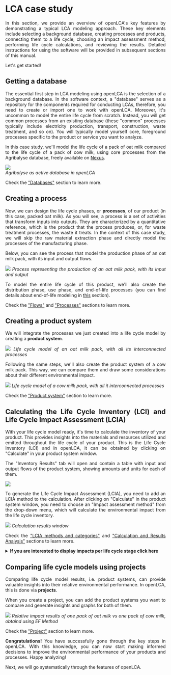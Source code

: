 # LCA case study

<div style='text-align: justify;'>

In this section, we provide an overview of openLCA's key features by demonstrating a typical LCA modeling approach. These key elements include selecting a background database, creating processes and products, connecting them to a life cycle, choosing an impact assessment method, performing life cycle calculations, and reviewing the results. Detailed instructions for using the software will be provided in subsequent sections of this manual.

Let's get started!

## Getting a database

The essential first step in LCA modeling using openLCA is the selection of a background database. In the software context, a "database" serves as a repository for the components required for conducting LCAs, therefore, you need to create or import one to work with openLCA. Moreover, it's uncommon to model the entire life cycle from scratch. Instead, you will get common processes from an existing database (these "common" processes typically include electricity production, transport, construction, waste treatment, and so on). You will typically model yourself core, foreground processes specific to the product or service you want to analyze. 

In this case study, we'll model the life cycle of a pack of oat milk compared to the life cycle of a pack of cow milk, using core processes from the Agribalyse database, freely available on [Nexus](https://nexus.openlca.org/).

![](../media/database_navigation_cg.png)
<br>_Agribalyse as active database in openLCA_

Check the ["Databases"](../databases/index.html) section to learn more.

## Creating a process

Now, we can design the life cycle phases, or **processes**, of our product (in this case, packed oat milk). As you will see, a process is a set of activities that transform inputs into outputs. They are characterized by a quantitative reference, which is the product that the process produces, or, for waste treatment processes, the waste it treats. In the context of this case study, we will skip the raw material extraction phase and directly model the processes of the manufacturing phase. 

Below, you can see the process that model the production phase of an oat milk pack, with its input and output flows. 

![](../media/step3.png)
_Process representing the production of an oat milk pack, with its input and output_

To model the entire life cycle of this product, we'll also create the distribution phase, use phase, and end-of-life processes (you can find details about end-of-life modeling in [this](../waste_modelling.md) section).

Check the ["Flows"](../flows/index.html) and ["Processes"](../processes/index.html) sections to learn more.

## Creating a product system

We will integrate the processes we just created into a life cycle model by creating a **product system**.

![](../media/step12.png)
_Life cycle model of an oat milk pack, with all its interconnected processes_

Following the same steps, we'll also create the product system of a cow milk pack. This way, we can compare them and draw some considerations about their different environmental impact.

![](../media/cowmilk_modelgraph.png)
_Life cycle model of a cow milk pack, with all it interconnected processes_

Check the ["Product system"](../prod_sys/index.html) section to learn more.

## Calculating the Life Cycle Inventory (LCI) and Life Cycle Impact Assessment (LCIA) 

With your life cycle model ready, it's time to calculate the inventory of your product. This provides insights into the materials and resources utilized and emitted throughout the life cycle of your product. This is the Life Cycle Inventory (LCI) and in openLCA, it can be obtained by clicking on "Calculate" in your product system window.

The "Inventory Results" tab will open and contain a table with input and output flows of the product system, showing amounts and units for each of them.

![](../media/inventory_result.png)

To generate the Life Cycle Impact Assessment (LCIA), you need to add an LCIA method to the calculation. After clicking on "Calculate" in the product system window, you need to choose an "Impact assessment method" from the drop-down menu, which will calculate the environmental impact from the life cycle inventory.

![](../media/step17.png)
_Calculation results window_

Check the ["LCIA methods and categories"](../lcia_methods/index.html) and ["Calculation and Results Analysis"](../res_analysis/index.html) sections to learn more.

<details>
<summary><b>If you are interested to display impacts per life cycle stage click here</b></summary>

For a detailed analysis of the impacts of the individual life cycle stages in openLCA, you have to slightly modify the modelling approach which will lead to the following model graph:

![](../media/lifecycleoatmodel.png)

This will allow you to assess the impacts per life cycle stage as displayed here:

![](../media/lifecycleoatGWP.png) ![](../media/lifecycleoatcontribution.png)

In a similar fashion in the contribution tree:







</details>

## Comparing life cycle models using projects

Comparing life cycle model results, i.e. product systems, can provide valuable insights into their relative environmental performance. In openLCA, this is done via **projects**.

When you create a project, you can add the product systems you want to compare and generate insights and graphs for both of them.

![](../media/project_relative_results_cg.png)
_Relative impact results of one pack of oat milk vs one pack of cow milk, obtaind using EF Method_

Check the ["Project"](../projects/index.html) section to learn more.

**Congratulations!** You have successfully gone through the key steps in openLCA. With this knowledge, you can now start making informed decisions to improve the environmental performance of your products and processes. Happy analyzing!

Next, we will go systematically through the features of openLCA.



















</div>
